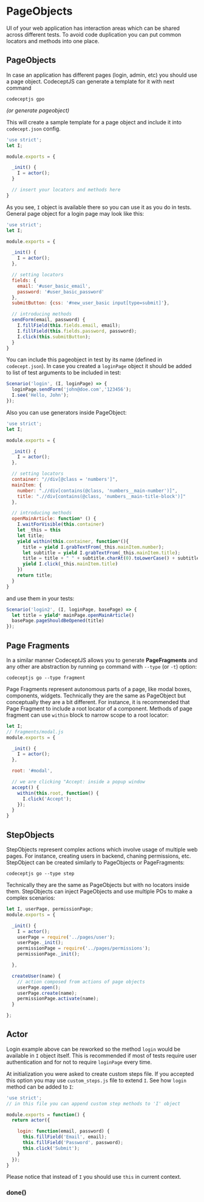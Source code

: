 # PageObjects

UI of your web application has interaction areas which can be shared across different tests.
To avoid code duplication you can put common locators and methods into one place.

## PageObjects

In case an application has different pages (login, admin, etc) you should use a page object.
CodeceptJS can generate a template for it with next command

```
codeceptjs gpo
```
*(or generate pageobject)*

This will create a sample template for a page object and include it into `codecept.json` config.

```js
'use strict';
let I;

module.exports = {

  _init() {
    I = actor();
  }

  // insert your locators and methods here
}
```

As you see, `I` object is available there so you can use it as you do in tests.
General page object for a login page may look like this:

```js
'use strict';
let I;

module.exports = {

  _init() {
    I = actor();
  },

  // setting locators
  fields: {
    email: '#user_basic_email',
    password: '#user_basic_password'
  },
  submitButton: {css: '#new_user_basic input[type=submit]'},

  // introducing methods
  sendForm(email, password) {
    I.fillField(this.fields.email, email);
    I.fillField(this.fields.password, password);
    I.click(this.submitButton);
  }
}
```

You can include this pageobject in test by its name (defined in `codecept.json`). In case you created a `loginPage` object
it should be added to list of test arguments to be included in test:

```js
Scenario('login', (I, loginPage) => {
  loginPage.sendForm('john@doe.com','123456');
  I.see('Hello, John');
});
```

Also you can use generators inside PageObject:
```js
'use strict';
let I;

module.exports = {

  _init() {
    I = actor();
  },

  // setting locators
  container: "//div[@class = 'numbers']",
  mainItem: {
    number: ".//div[contains(@class, 'numbers__main-number')]",
    title: ".//div[contains(@class, 'numbers__main-title-block')]"
  },

  // introducing methods
  openMainArticle: function* () {
    I.waitForVisible(this.container)
    let _this = this
    let title;
    yield within(this.container, function*(){
      title = yield I.grabTextFrom(_this.mainItem.number);
      let subtitle = yield I.grabTextFrom(_this.mainItem.title);
      title = title + " " + subtitle.charAt(0).toLowerCase() + subtitle.slice(1);
      yield I.click(_this.mainItem.title)
    })
    return title;
  }
}
```

and use them in your tests:
```js
Scenario('login2', (I, loginPage, basePage) => {
  let title = yield* mainPage.openMainArticle()
  basePage.pageShouldBeOpened(title)
});
```

## Page Fragments

In a similar manner CodeceptJS allows you to generate **PageFragments** and any other are abstraction
by running `go` command with `--type` (or `-t`) option:

```
codeceptjs go --type fragment
```

Page Fragments represent autonomous parts of a page, like modal boxes, components, widgets.
Technically they are the same as PageObject but conceptually they are a bit different.
For instance, it is recommended that Page Fragment to include a root locator of a component.
Methods of page fragment can use `within` block to narrow scope to a root locator:

```js
let I;
// fragments/modal.js
module.exports = {

  _init() {
    I = actor();
  },

  root: '#modal',

  // we are clicking "Accept: inside a popup window
  accept() {
    within(this.root, function() {
      I.click('Accept');
    });
  }
}
```

## StepObjects

StepObjects represent complex actions which involve usage of multiple web pages. For instance, creating users in backend, chaning permissions, etc.
StepObject can be created similarly to PageObjects or PageFragments:

```
codeceptjs go --type step
```

Technically they are the same as PageObjects but with no locators inside them. StepObjects can inject PageObjects and use multiple POs to make a complex scenarios:

```js
let I, userPage, permissionPage;
module.exports = {

  _init() {
    I = actor();
    userPage = require('../pages/user');
    userPage._init();
    permissionPage = require('../pages/permissions');
    permissionPage._init();

  },

  createUser(name) {
    // action composed from actions of page objects
    userPage.open();
    userPage.create(name);
    permissionPage.activate(name);
  }

};
```

## Actor

Login example above can be reworked so the method `login` would be available in `I` object itself.
This is recommended if most of tests require user authentication and for not to require `loginPage` every time.

At initialization you were asked to create custom steps file. If you accepted this option you may use `custom_steps.js` file to extend `I`.
See how `login` method can be added to `I`:

```js
'use strict';
// in this file you can append custom step methods to 'I' object

module.exports = function() {
  return actor({

    login: function(email, password) {
      this.fillField('Email', email);
      this.fillField('Password', password);
      this.click('Submit');
    }
  });
}
```
Please notice that instead of `I` you should use `this` in current context.

### done()

